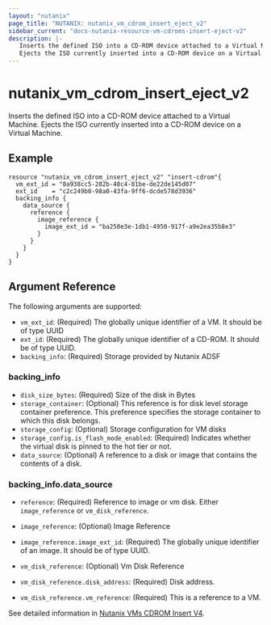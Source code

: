```yaml
---
layout: "nutanix"
page_title: "NUTANIX: nutanix_vm_cdrom_insert_eject_v2"
sidebar_current: "docs-nutanix-resource-vm-cdroms-insert-eject-v2"
description: |-
   Inserts the defined ISO into a CD-ROM device attached to a Virtual Machine.
   Ejects the ISO currently inserted into a CD-ROM device on a Virtual Machine.
---
```


# nutanix_vm_cdrom_insert_eject_v2

Inserts the defined ISO into a CD-ROM device attached to a Virtual Machine.
Ejects the ISO currently inserted into a CD-ROM device on a Virtual Machine.


## Example

```hcl
resource "nutanix_vm_cdrom_insert_eject_v2" "insert-cdrom"{
  vm_ext_id = "8a938cc5-282b-48c4-81be-de22de145d07"
  ext_id    = "c2c249b0-98a0-43fa-9ff6-dcde578d3936"
  backing_info {
    data_source {
      reference {
        image_reference {
          image_ext_id = "ba250e3e-1db1-4950-917f-a9e2ea35b8e3"
        }
      }
    }
  }
}
```

## Argument Reference

The following arguments are supported:

* `vm_ext_id`: (Required) The globally unique identifier of a VM. It should be of type UUID
* `ext_id`: (Required) The globally unique identifier of a CD-ROM. It should be of type UUID.
* `backing_info`: (Required) Storage provided by Nutanix ADSF


### backing_info
* `disk_size_bytes`: (Required) Size of the disk in Bytes
* `storage_container`: (Optional) This reference is for disk level storage container preference. This preference specifies the storage container to which this disk belongs.
* `storage_config`: (Optional) Storage configuration for VM disks
* `storage_config.is_flash_mode_enabled`: (Required) Indicates whether the virtual disk is pinned to the hot tier or not.
* `data_source`: (Optional) A reference to a disk or image that contains the contents of a disk.


### backing_info.data_source
* `reference`: (Required) Reference to image or vm disk. Either `image_reference` or `vm_disk_reference`.
* `image_reference`: (Optional) Image Reference
* `image_reference.image_ext_id`: (Required) The globally unique identifier of an image. It should be of type UUID.

* `vm_disk_reference`: (Optional) Vm Disk Reference
* `vm_disk_reference.disk_address`: (Required) Disk address.
* `vm_disk_reference.vm_reference`: (Required) This is a reference to a VM.


See detailed information in [Nutanix VMs CDROM Insert V4](https://developers.nutanix.com/api-reference?namespace=vmm&version=v4.0#tag/Vm/operation/insertCdRomById).
